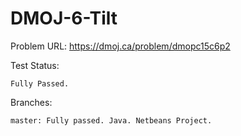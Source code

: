 # DMOJ-6-Tilt


Problem URL:
    https://dmoj.ca/problem/dmopc15c6p2
    
Test Status:
    
    Fully Passed.
    
Branches:

    master: Fully passed. Java. Netbeans Project.
